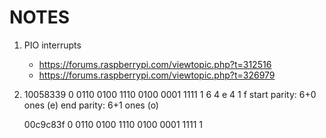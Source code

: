 # NOTES

1. PIO interrupts
   - https://forums.raspberrypi.com/viewtopic.php?t=312516
   - https://forums.raspberrypi.com/viewtopic.php?t=326979

2. 10058339
   0 0110 0100 1110 0100 0001 1111 1
     6    4    e    4    1    f
     start parity: 6+0 ones (e)
     end parity:   6+1 ones (o)

   00c9c83f
   0 0110 0100 1110 0100 0001 1111 1

